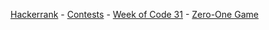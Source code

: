 <a href="https://www.hackerrank.com">Hackerrank</a> - 
<a href="https://www.hackerrank.com/contests">Contests</a> - 
<a href="https://www.hackerrank.com/contests/w31/challenges">Week of Code 31</a> - 
<a href="https://www.hackerrank.com/contests/w31/challenges/zero-one-game">Zero-One Game</a>